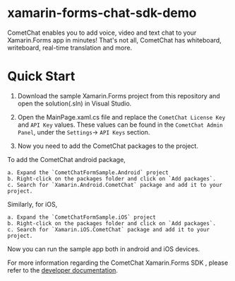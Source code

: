 
# xamarin-forms-chat-sdk-demo
CometChat enables you to add voice, video and text chat to your Xamarin.Forms app in minutes! That's not all, CometChat has whiteboard, writeboard, real-time translation and more.

# Quick Start

1. Download the sample Xamarin.Forms project from this repository and open the solution(.sln) in Visual Studio.
2. Open the MainPage.xaml.cs file and replace the `CometChat License Key` and `API Key` values. These values can be found in the `CometChat Admin Panel`, under the `Settings`-> `API Keys` section.

3. Now you need to add the CometChat packages to the project.

To add the CometChat android package,

    a. Expand the `CometChatFormSample.Android` project
    b. Right-click on the packages folder and click on `Add packages`.
    c. Search for `Xamarin.Android.CometChat` package and add it to your project.

Similarly, for iOS,

    a. Expand the `CometChatFormSample.iOS` project
    b. Right-click on the packages folder and click on `Add packages`.
    c. Search for `Xamarin.iOS.CometChat` package and add it to your project.

Now you can run the sample app both in android and iOS devices.

For more information regarding the CometChat Xamarin.Forms SDK , please refer to the [developer documentation](https://developer.cometchat.com/docs/xamarin-forms-quick-start).